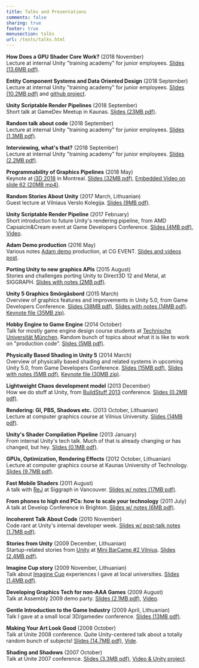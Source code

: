```yaml
---
title: Talks and Presentations
comments: false
sharing: true
footer: true
menusection: talks
url: /texts/talks.html
---
```


**How Does a GPU Shader Core Work?** (2018 November)<br/>
Lecture at internal Unity "training academy" for junior employees.
[Slides (13.6MB pdf)](/texts/files/2018Academy%20-%20GPU.pdf).

**Entity Component Systems and Data Oriented Design** (2018 September)<br/>
Lecture at internal Unity "training academy" for junior employees.
[Slides (10.2MB pdf)](/texts/files/2018Academy%20-%20ECS-DoD.pdf) and [github project](https://github.com/aras-p/dod-playground).

**Unity Scriptable Render Pipelines** (2018 September)<br/>
Short talk at GameDev Meetup in Kaunas.
[Slides (23MB pdf)](/texts/files/2018-UnitySRP-GamedevMeetupKaunas.pdf).

**Random talk about code** (2018 September)<br/>
Lecture at internal Unity "training academy" for junior employees.
[Slides (1.3MB pdf)](/texts/files/2018Academy%20-%20About%20Code.pdf).

**Interviewing, what's that?** (2018 September)<br/>
Lecture at internal Unity "training academy" for junior employees.
[Slides (2.2MB pdf)](/texts/files/2018Academy%20-%20Interviewing.pdf).

**Programmability of Graphics Pipelines** (2018 May)<br/>
Keynote at [i3D 2018](http://i3dsymposium.github.io/2018/) in Montreal.
[Slides (32MB pdf)](/texts/files/2018-i3D-ProgrammabilityOfGraphicsPipelines.pdf),
[Embedded Video on slide 62 (20MB mp4)](/texts/files/2018-i3D-ProgrammabilityOfGraphicsPipelines-iteration.mp4).

**Random Stories About Unity** (2017 March, Lithuanian)<br/>
Guest lecture at Vilniaus Verslo Kolegija.
[Slides (9MB pdf)](/texts/files/2017-VVK-Unity.pdf).

**Unity Scriptable Render Pipeline** (2017 February)<br/>
Short introduction to future Unity's rendering pipeline, from
AMD Capsaicin&Cream event at Game Developers Conference.
[Slides (4MB pdf)](/texts/files/2017_GDC_UnityScriptableRenderPipeline.pdf),
[Video](https://www.youtube.com/watch?v=CAjuq08gZig).

**Adam Demo production** (2016 May)<br/>
Various notes [Adam demo](http://unity3d.com/pages/adam) production, at CG EVENT.
[Slides and videos post](/blog/2016/07/23/Adam-Demo-production-talk-at-CGEvent/).

**Porting Unity to new graphics APIs** (2015 August)<br/>
Stories and challenges porting Unity to Direct3D 12 and Metal,
at SIGGRAPH.
[Slides with notes (2MB pdf)](/texts/files/201508-SIGGRAPH-PortingUnityToNewAPIs.pdf).

**Unity 5 Graphics Smörgåsbord** (2015 March)<br/>
Overview of graphics features and improvements in Unity 5.0,
from Game Developers Conference.
[Slides (38MB pdf)](/texts/files/201503-GDC_Unity5_Graphics.pdf),
[Slides with notes (14MB pdf)](/texts/files/201503-GDC_Unity5_Graphics_notes.pdf).
[Keynote file (35MB zip)](/texts/files/201503-GDC_Unity5_Graphics.key.zip).

**Hobby Engine to Game Engine** (2014 October)<br/>
Talk for mostly game engine design course students at [Technische Universität München](http://en.wikipedia.org/wiki/Technische_Universit%C3%A4t_M%C3%BCnchen). Random bunch of topics about what it is like to work on "production code".
[Slides (5MB pdf)](/texts/files/201410-TUM-HobbyEngineToGameEngine.pdf).

**Physically Based Shading in Unity 5** (2014 March)<br/>
Overview of physically based shading and related systems in upcoming Unity 5.0,
from Game Developers Conference.
[Slides (15MB pdf)](/texts/files/201403-GDC_UnityPhysicallyBasedShading.pdf),
[Slides with notes (5MB pdf)](/texts/files/201403-GDC_UnityPhysicallyBasedShading_notes.pdf),
[Keynote file (30MB zip)](/texts/files/201403-GDC_UnityPhysicallyBasedShading.key.zip).

**Lightweight Chaos development model** (2013 December)<br/>
How we do stuff at Unity, from [BuildStuff 2013](http://buildstuff.lt/) conference.
[Slides (0.2MB pdf)](/texts/files/201312-BuildStuffLightweightChaos.pdf).

**Rendering: GI, PBS, Shadows etc.** (2013 October, Lithuanian)<br/>
Lecture at computer graphics course at Vilnius University.
[Slides (14MB pdf)](/texts/files/201310-KZA-GlobalIllumination.pdf).

**Unity's Shader Compilation Pipeline** (2013 January)<br/>
From internal Unity's tech talk. Much of that is already changing or has changed, but hey.
[Slides (0.1MB pdf)](/texts/files/201301%20Shader%20Pipeline%20in%20Unity.pdf).

**GPUs, Optimization, Rendering Effects** (2012 October, Lithuanian)<br/>
Lecture at computer graphics course at Kaunas University of Technology.
[Slides (9.7MB pdf)](/texts/files/201210-KTU-ShadingOptimization.pdf).


**Fast Mobile Shaders** (2011 August)<br/>
A talk with [ReJ](http://twitter.com/__ReJ__) at Siggraph in Vancouver.
[Slides w/ notes (17MB pdf)](/texts/files/FastMobileShaders_siggraph2011.pdf).


**From phones to high end PCs: how to scale your technology** (2011 July)<br/>
A talk at Develop Conference in Brighton.
[Slides w/ notes (6MB pdf)](/texts/files/Develop2011-ScalingTechnology.pdf).

**Incoherent Talk About Code** (2010 November)<br/>
Code rant at Unity's internal developer week.
[Slides w/ post-talk notes (1.7MB pdf)](/texts/files/UnityBootcamp2-CodeRant.pdf).

**Stories from Unity** (2009 December, Lithuanian)<br/>
Startup-related stories from [Unity](http://unity3d.com)
at [Mini BarCamp #2 Vilnius](http://barcamp.lt/2009/12/war-stories-from-unity/).
[Slides (2.4MB pdf)](/texts/files/StoriesFromUnityBarCamp2.pdf).


**Imagine Cup story** (2009 November, Lithuanian)<br/>
Talk about [Imagine Cup](http://imaginecup.com/) experiences I gave at local universities.
[Slides (1.4MB pdf)](/texts/files/ImagineCupStory.pdf).

**Developing Graphics Tech for non-AAA Games** (2009 August)<br/>
Talk at Assembly 2009 demo party.
[Slides (2.1MB pdf)](/texts/files/Assembly09-Aras-GfxTech.pdf), [Video](http://www.vimeo.com/6128236).

**Gentle Introduction to the Game Industry** (2009 April, Lithuanian)<br/>
Talk I gave at a small local 3D/gamedev conference.
[Slides (13MB pdf)](/texts/files/2009GameIndustry.pdf).

**Making Your Art Look Good** (2008 October)<br/>
Talk at Unite 2008 conference. Quite Unity-centered talk about a totally random bunch of subjects!
[Slides (14.7MB pdf)](/texts/files/Unite08_Art.pdf), [Vide](http://unity3d.com/support/resources/unite-presentations/making-your-art-look-good).

**Shading and Shadows** (2007 October)<br/>
Talk at Unite 2007 conference. 
[Slides (3.3MB pdf)](/texts/files/Unite07_Shading.pdf), [Video & Unity project](http://unity3d.com/support/resources/unite-presentations/shading-and-shadows).

